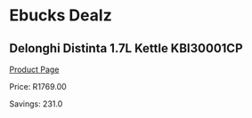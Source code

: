
# Ebucks Dealz
## Delonghi Distinta 1.7L Kettle KBI30001CP
[Product Page](https://www.ebucks.com/web/shop/productSelected.do?prodId=1149080488&catId=1157551679)

Price: R1769.00

Savings: 231.0


	